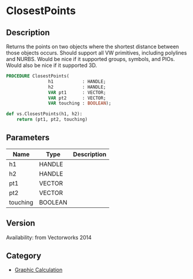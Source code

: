 # ClosestPoints

## Description
Returns the points on two objects where the shortest distance between those objects occurs. Should support all VW primitives, including polylines and NURBS. Would be nice if it supported groups, symbols, and PIOs. Would also be nice if it supported 3D.

```pascal
PROCEDURE ClosestPoints(
				h1           : HANDLE;
				h2           : HANDLE;
				VAR pt1      : VECTOR;
				VAR pt2      : VECTOR;
				VAR touching : BOOLEAN);
```

```python
def vs.ClosestPoints(h1, h2):
    return (pt1, pt2, touching)
```

## Parameters
|Name|Type|Description|
|---|---|---|
|h1|HANDLE|   |
|h2|HANDLE|   |
|pt1|VECTOR|   |
|pt2|VECTOR|   |
|touching|BOOLEAN|   |

## Version
Availability: from Vectorworks 2014

## Category
* [Graphic Calculation](../Categories/Graphic%20Calculation.md)
